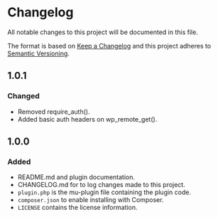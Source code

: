 # Changelog
All notable changes to this project will be documented in this file.

The format is based on [Keep a Changelog](http://keepachangelog.com/en/1.0.0/)
and this project adheres to [Semantic Versioning](http://semver.org/spec/v2.0.0.html).

## 1.0.1

### Changed

- Removed require_auth().
- Added basic auth headers on wp_remote_get().

## 1.0.0

### Added

- README.md and plugin documentation.
- CHANGELOG.md for to log changes made to this project.
- `plugin.php` is the mu-plugin file containing the plugin code.
- `composer.json` to enable installing with Composer.
- `LICENSE` contains the license information. 
